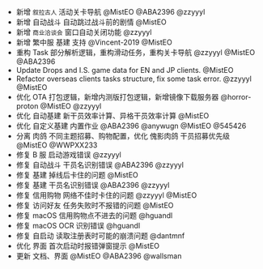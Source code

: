 - 新增 `叙拉古人` 活动关卡导航 @MistEO @ABA2396 @zzyyyl
- 新增 自动战斗 自动跳过战斗前的剧情 @MistEO
- 新增 `商业洽谈会` 窗口自动关闭功能 @zzyyyl
- 新增 繁中服 基建 支持 @Vincent-2019 @MistEO
- 重构 Task 部分解析逻辑，重构滑动任务，重构关卡导航 @zzyyyl @MistEO @ABA2396
- Update Drops and I.S. game data for EN and JP clients. @MistEO
- Refactor overseas clients tasks structure, fix some task error. @zzyyyl @MistEO
- 优化 OTA 打包逻辑，新增内测版打包逻辑，新增镜像下载服务器 @horror-proton @MistEO @zzyyyl
- 优化 自动基建 新干员效率计算、异格干员效率计算 @MistEO
- 优化 自定义基建 内置作业 @ABA2396 @anywugn @MistEO @545426
- 分离 肉鸽 不同主题招募、购物配置，优化 傀影肉鸽 干员招募优先级 @MistEO @WWPXX233
- 修复 B 服 启动游戏错误 @zzyyyl
- 修复 自动战斗 干员名识别错误 @ABA2396 @zzyyyl
- 修复 基建 掉线后卡住的问题 @MistEO
- 修复 基建 干员名识别错误 @ABA2396 @zzyyyl
- 修复 信用购物 网络不佳时卡住的问题 @zzyyyl @MistEO
- 修复 访问好友 任务失败时不报错的问题 @MistEO
- 修复 macOS 信用购物点不进去的问题 @hguandl
- 修复 macOS OCR 识别错误 @hguandl
- 修复 自启动 读取注册表时可能的崩溃问题 @dantmnf
- 优化 界面 首次启动时报错弹窗提示 @MistEO
- 更新 文档、界面 @MistEO @ABA2396 @wallsman
